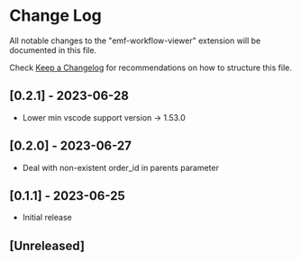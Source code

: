 # Change Log

All notable changes to the "emf-workflow-viewer" extension will be documented in this file.

Check [Keep a Changelog](http://keepachangelog.com/) for recommendations on how to structure this file.


## [0.2.1] - 2023-06-28

- Lower min vscode support version -> 1.53.0

## [0.2.0] - 2023-06-27

- Deal with non-existent order_id in parents parameter


## [0.1.1] - 2023-06-25

- Initial release


## [Unreleased]
